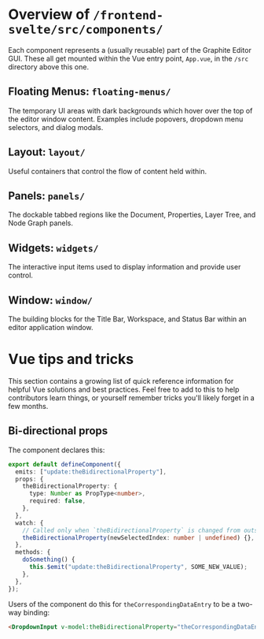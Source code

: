 # Overview of `/frontend-svelte/src/components/`

Each component represents a (usually reusable) part of the Graphite Editor GUI. These all get mounted within the Vue entry point, `App.vue`, in the `/src` directory above this one.

## Floating Menus: `floating-menus/`

The temporary UI areas with dark backgrounds which hover over the top of the editor window content. Examples include popovers, dropdown menu selectors, and dialog modals.

## Layout: `layout/`

Useful containers that control the flow of content held within.

## Panels: `panels/`

The dockable tabbed regions like the Document, Properties, Layer Tree, and Node Graph panels.

## Widgets: `widgets/`

The interactive input items used to display information and provide user control.

## Window: `window/`

The building blocks for the Title Bar, Workspace, and Status Bar within an editor application window.

# Vue tips and tricks

This section contains a growing list of quick reference information for helpful Vue solutions and best practices. Feel free to add to this to help contributors learn things, or yourself remember tricks you'll likely forget in a few months.

## Bi-directional props

The component declares this:

```ts
export default defineComponent({
  emits: ["update:theBidirectionalProperty"],
  props: {
    theBidirectionalProperty: {
      type: Number as PropType<number>,
      required: false,
    },
  },
  watch: {
    // Called only when `theBidirectionalProperty` is changed from outside this component (with v-model)
    theBidirectionalProperty(newSelectedIndex: number | undefined) {},
  },
  methods: {
    doSomething() {
      this.$emit("update:theBidirectionalProperty", SOME_NEW_VALUE);
    },
  },
});
```

Users of the component do this for `theCorrespondingDataEntry` to be a two-way binding:

```html
<DropdownInput v-model:theBidirectionalProperty="theCorrespondingDataEntry" />
```
